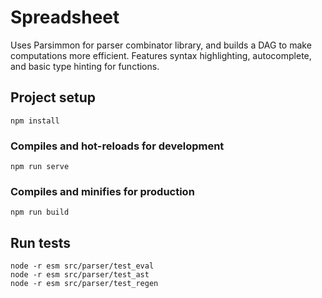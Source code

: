 # Spreadsheet

Uses Parsimmon for parser combinator library, and builds a DAG to make computations more efficient.
Features syntax highlighting, autocomplete, and basic type hinting for functions.

## Project setup

```
npm install
```

### Compiles and hot-reloads for development

```
npm run serve
```

### Compiles and minifies for production

```
npm run build
```

## Run tests

```
node -r esm src/parser/test_eval
node -r esm src/parser/test_ast
node -r esm src/parser/test_regen
```
